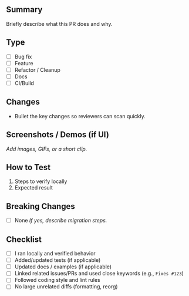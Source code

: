 ## Summary
Briefly describe what this PR does and why.

## Type
- [ ] Bug fix
- [ ] Feature
- [ ] Refactor / Cleanup
- [ ] Docs
- [ ] CI/Build

## Changes
- Bullet the key changes so reviewers can scan quickly.

## Screenshots / Demos (if UI)
_Add images, GIFs, or a short clip._

## How to Test
1. Steps to verify locally
2. Expected result

## Breaking Changes
- [ ] None
_If yes, describe migration steps._

## Checklist
- [ ] I ran locally and verified behavior
- [ ] Added/updated tests (if applicable)
- [ ] Updated docs / examples (if applicable)
- [ ] Linked related issues/PRs and used close keywords (e.g., `Fixes #123`)
- [ ] Followed coding style and lint rules
- [ ] No large unrelated diffs (formatting, reorg)
